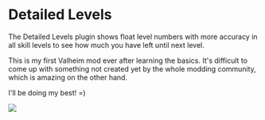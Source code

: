 # Detailed Levels
The Detailed Levels plugin shows float level numbers with more accuracy in all skill levels to see how much you have left until next level.

This is my first Valheim mod ever after learning the basics. It's difficult to come up with something not created yet by the whole modding community, which is amazing on the other hand.

I'll be doing my best! =)



![](https://i.imgur.com/9rSDDC5.png)